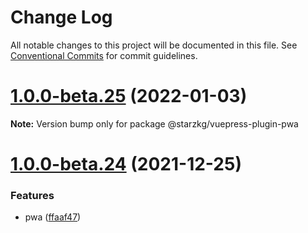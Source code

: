 # Change Log

All notable changes to this project will be documented in this file.
See [Conventional Commits](https://conventionalcommits.org) for commit guidelines.

# [1.0.0-beta.25](https://github.com/shentuzhigang/vuepress-theme-star/compare/v1.0.0-beta.24...v1.0.0-beta.25) (2022-01-03)

**Note:** Version bump only for package @starzkg/vuepress-plugin-pwa





# [1.0.0-beta.24](https://github.com/shentuzhigang/vuepress-theme-star/compare/v1.0.0-beta.23...v1.0.0-beta.24) (2021-12-25)


### Features

* pwa ([ffaaf47](https://github.com/shentuzhigang/vuepress-theme-star/commit/ffaaf47072b826604db2e62c730b62f71caf6a84))
